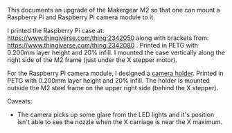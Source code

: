 This documents an upgrade of the Makergear M2 so that one can mount a
Raspberry Pi and Raspberry Pi camera module to it.

I printed the Raspberry Pi case at:
https://www.thingiverse.com/thing:2342050 along with brackets from:
https://www.thingiverse.com/thing:2342080 .  Printed in PETG
with 0.200mm layer height and 20% infill.  I mounted the case
vertically along the right side of the M2 frame (just under the X
stepper motor).

For the Raspberry Pi camera module, I designed a
[camera holder](m2-rpi-camera.stl).  Printed in PETG with 0.200mm
layer height and 20% infill.  The holder is mounted outside the M2
steel frame on the upper right side (behind the X stepper).

Caveats:

* The camera picks up some glare from the LED lights and it's position
  isn't able to see the nozzle when the X carriage is near the X
  maximum.
